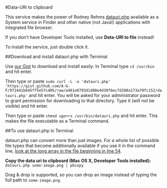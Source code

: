 #Data-URI to clipboard

This service makes the power of Rodney Rehms [datauri.php](https://gist.github.com/rodneyrehm/1372758/) available as a System service in Finder and other native (not Java!) applications with integrated file browser.

If you don't have Developer Tools installed, use **Data-URI to file** instead!

To install the service, just double click it.


##Download and install datauri.php with Terminal

Use [our Gist](https://gist.github.com/A-G-F/972441b645ff5e57cd05/raw/a461e8793d1d80e4d30f6ec7d280a173a70fc152/datauri.php) to download and install easily:
In Terminal type
`cd /usr/bin`
and hit enter.

Then type or paste
`sudo curl -L -o 'datauri.php' 'https://gist.github.com/A-G-F/972441b645ff5e57cd05/raw/a461e8793d1d80e4d30f6ec7d280a173a70fc152/datauri.php'`
and hit enter. You will be asked for your administrator password to grant permission for downloading to that directory. 
Type it (will not be visible) and hit enter.

Then type or paste
`chmod ugo+rx /usr/bin/datauri.php`
and hit enter. This makes the file executable as a Terminal command.


##To use datauri.php in Terminal

datauri.php can convert more than just images. For a whole list of possible file types that become additionally available if you use it in the command line, [look at the long array in the file beginning in line 54](https://gist.github.com/A-G-F/972441b645ff5e57cd05).

**Copy the data uri to clipboard (Mac OS X, Developer Tools installed):** 
`datauri.php some-image.png | pbcopy`


Drag & drop is supported, so you can drop an image instead of typing the full path to `some-image.png`.